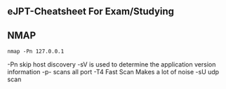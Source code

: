 ## eJPT-Cheatsheet For Exam/Studying


## NMAP
```
nmap -Pn 127.0.0.1
```
-Pn skip host discovery
-sV is used to determine the application version information
-p- scans all port 
-T4 Fast Scan Makes a lot of noise 
-sU udp scan 
